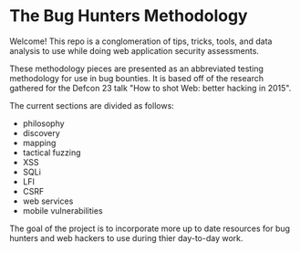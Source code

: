 # The Bug Hunters Methodology

Welcome! This repo is a conglomeration of tips, tricks, tools, and data analysis to use while doing web application security assessments. 

These methodology pieces are presented as an abbreviated testing methodology for use in bug bounties. It is based off of the research gathered for the Defcon 23 talk "How to shot Web: better hacking in 2015". 

The current sections are divided as follows:

* philosophy
* discovery
* mapping
* tactical fuzzing
* XSS
* SQLi
* LFI
* CSRF
* web services
* mobile vulnerabilities

The goal of the project is to incorporate more up to date resources for bug hunters and web hackers to use during thier day-to-day work. 
